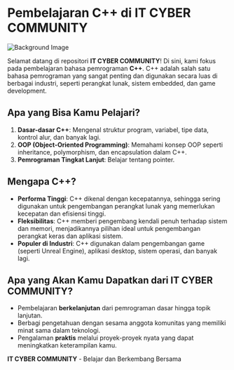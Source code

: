 # Pembelajaran C++ di IT CYBER COMMUNITY

![Background Image](url-to-your-image.jpg)

Selamat datang di repositori **IT CYBER COMMUNITY**! Di sini, kami fokus pada pembelajaran bahasa pemrograman **C++**. C++ adalah salah satu bahasa pemrograman yang sangat penting dan digunakan secara luas di berbagai industri, seperti perangkat lunak, sistem embedded, dan game development.

## Apa yang Bisa Kamu Pelajari?

1. **Dasar-dasar C++**: Mengenal struktur program, variabel, tipe data, kontrol alur, dan banyak lagi.
2. **OOP (Object-Oriented Programming)**: Memahami konsep OOP seperti inheritance, polymorphism, dan encapsulation dalam C++.
3. **Pemrograman Tingkat Lanjut**: Belajar tentang pointer.

## Mengapa C++?

- **Performa Tinggi**: C++ dikenal dengan kecepatannya, sehingga sering digunakan untuk pengembangan perangkat lunak yang memerlukan kecepatan dan efisiensi tinggi.
- **Fleksibilitas**: C++ memberi pengembang kendali penuh terhadap sistem dan memori, menjadikannya pilihan ideal untuk pengembangan perangkat keras dan aplikasi sistem.
- **Populer di Industri**: C++ digunakan dalam pengembangan game (seperti Unreal Engine), aplikasi desktop, sistem operasi, dan banyak lagi.

## Apa yang Akan Kamu Dapatkan dari IT CYBER COMMUNITY?

- Pembelajaran **berkelanjutan** dari pemrograman dasar hingga topik lanjutan.
- Berbagi pengetahuan dengan sesama anggota komunitas yang memiliki minat sama dalam teknologi.
- Pengalaman **praktis** melalui proyek-proyek nyata yang dapat meningkatkan keterampilan kamu.

**IT CYBER COMMUNITY** - Belajar dan Berkembang Bersama
